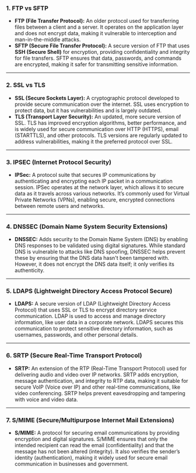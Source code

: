### 1. **FTP vs SFTP**

- **FTP (File Transfer Protocol):** An older protocol used for transferring files between a client and a server. It operates on the application layer and does not encrypt data, making it vulnerable to interception and man-in-the-middle attacks.
- **SFTP (Secure File Transfer Protocol):** A secure version of FTP that uses **SSH (Secure Shell)** for encryption, providing confidentiality and integrity for file transfers. SFTP ensures that data, passwords, and commands are encrypted, making it safer for transmitting sensitive information.
 
---

### 2. **SSL vs TLS**

- **SSL (Secure Sockets Layer):** A cryptographic protocol developed to provide secure communication over the internet. SSL uses encryption to protect data, but it has vulnerabilities and is largely outdated.
- **TLS (Transport Layer Security):** An updated, more secure version of SSL. TLS has improved encryption algorithms, better performance, and is widely used for secure communication over HTTP (HTTPS), email (STARTTLS), and other protocols. TLS versions are regularly updated to address vulnerabilities, making it the preferred protocol over SSL.

---

### 3. **IPSEC (Internet Protocol Security)**

- **IPSec:** A protocol suite that secures IP communications by authenticating and encrypting each IP packet in a communication session. IPSec operates at the network layer, which allows it to secure data as it travels across various networks. It’s commonly used for Virtual Private Networks (VPNs), enabling secure, encrypted connections between remote users and networks.

---

### 4. **DNSSEC (Domain Name System Security Extensions)**

- **DNSSEC:** Adds security to the Domain Name System (DNS) by enabling DNS responses to be validated using digital signatures. While standard DNS is vulnerable to attacks like DNS spoofing, DNSSEC helps prevent these by ensuring that the DNS data hasn't been tampered with. However, it does not encrypt the DNS data itself; it only verifies its authenticity.

---

### 5. **LDAPS (Lightweight Directory Access Protocol Secure)**

- **LDAPS:** A secure version of LDAP (Lightweight Directory Access Protocol) that uses SSL or TLS to encrypt directory service communication. LDAP is used to access and manage directory information, like user data in a corporate network. LDAPS secures this communication to protect sensitive directory information, such as usernames, passwords, and other personal details.

---

### 6. **SRTP (Secure Real-Time Transport Protocol)**

- **SRTP:** An extension of the RTP (Real-Time Transport Protocol) used for delivering audio and video over IP networks. SRTP adds encryption, message authentication, and integrity to RTP data, making it suitable for secure VoIP (Voice over IP) and other real-time communications, like video conferencing. SRTP helps prevent eavesdropping and tampering with voice and video data.

---

### 7. **S/MIME (Secure/Multipurpose Internet Mail Extensions)**

- **S/MIME:** A protocol for securing email communications by providing encryption and digital signatures. S/MIME ensures that only the intended recipient can read the email (confidentiality) and that the message has not been altered (integrity). It also verifies the sender’s identity (authentication), making it widely used for secure email communication in businesses and government.